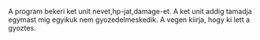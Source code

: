 A program bekeri ket unit nevet,hp-jat,damage-et.
A ket unit addig tamadja egymast mig egyikuk nem gyozedelmeskedik.
A vegen kiirja, hogy ki lett a gyoztes.

